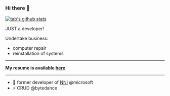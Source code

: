 ### Hi there 👋

[![tab's github stats](https://github-readme-stats.vercel.app/api?username=tabVersion)](https://github.com/tabVersion)

JUST a developer!

Undertake business: 
* computer repair
* reinstallation of systems

----

**My resume is available [here](https://github.com/tabVersion/resume/blob/master/resume.pdf)**

----

* 👯 former developer of [NNI](https://github.com/microsoft/nni) @microsoft
* ⚡ CRUD @bytedance

<!--
**tabVersion/tabVersion** is a ✨ _special_ ✨ repository because its `README.md` (this file) appears on your GitHub profile.

Here are some ideas to get you started:

- 🔭 I’m currently working on ...
- 🌱 I’m currently learning ...
- 👯 I’m looking to collaborate on ...
- 🤔 I’m looking for help with ...
- 💬 Ask me about ...
- 📫 How to reach me: ...
- 😄 Pronouns: ...
- ⚡ Fun fact: ...
-->
